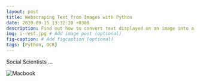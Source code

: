 ```yaml
---
layout: post
title: Webscraping Text from Images with Python
date: 2020-09-15 13:32:20 +0300
description: Find out how to convert text displayed on an image into a string with optical character recognition # Add post description (optional)
img: i-rest.jpg # Add image post (optional)
fig-caption: # Add figcaption (optional)
tags: [Python, OCR]
---
```

Social Scientists ...

![Macbook]({{site.baseurl}}/assets/img/mac.jpg)
